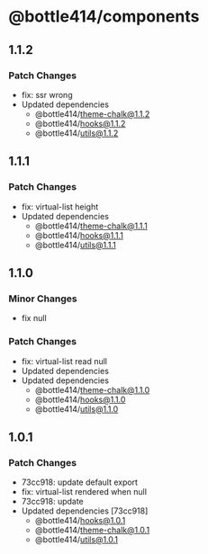 # @bottle414/components

## 1.1.2

### Patch Changes

-   fix: ssr wrong
-   Updated dependencies
    -   @bottle414/theme-chalk@1.1.2
    -   @bottle414/hooks@1.1.2
    -   @bottle414/utils@1.1.2

## 1.1.1

### Patch Changes

-   fix: virtual-list height
-   Updated dependencies
    -   @bottle414/theme-chalk@1.1.1
    -   @bottle414/hooks@1.1.1
    -   @bottle414/utils@1.1.1

## 1.1.0

### Minor Changes

-   fix null

### Patch Changes

-   fix: virtual-list read null
-   Updated dependencies
-   Updated dependencies
    -   @bottle414/theme-chalk@1.1.0
    -   @bottle414/hooks@1.1.0
    -   @bottle414/utils@1.1.0

## 1.0.1

### Patch Changes

-   73cc918: update default export
-   fix: virtual-list rendered when null
-   73cc918: update
-   Updated dependencies [73cc918]
    -   @bottle414/hooks@1.0.1
    -   @bottle414/theme-chalk@1.0.1
    -   @bottle414/utils@1.0.1
